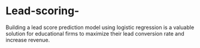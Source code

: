 # Lead-scoring-
Building a lead score prediction model using logistic regression is a valuable solution for educational firms to maximize their lead conversion rate and increase revenue.
